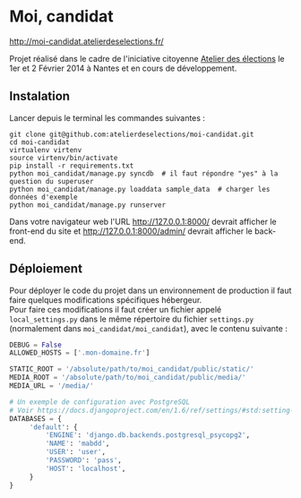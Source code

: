 Moi, candidat
=============

http://moi-candidat.atelierdeselections.fr/

Projet réalisé dans le cadre de l'iniciative citoyenne [Atelier des élections](http://atelierdeselections.fr/) le 1er et 2 Février 2014 à Nantes et en cours de développement.

Instalation
-----------

Lancer depuis le terminal les commandes suivantes :

    git clone git@github.com:atelierdeselections/moi-candidat.git
    cd moi-candidat
    virtualenv virtenv
    source virtenv/bin/activate
    pip install -r requirements.txt
    python moi_candidat/manage.py syncdb  # il faut répondre "yes" à la question du superuser
    python moi_candidat/manage.py loaddata sample_data  # charger les données d'exemple 
    python moi_candidat/manage.py runserver

Dans votre navigateur web l'URL http://127.0.0.1:8000/ devrait afficher le front-end du site
et http://127.0.0.1:8000/admin/ devrait afficher le back-end.

Déploiement
-----------

Pour déployer le code du projet dans un environnement de production il faut faire quelques modifications spécifiques hébergeur.  
Pour faire ces modifications il faut créer un fichier appelé `local_settings.py` dans le même répertoire du fichier `settings.py` (normalement dans `moi_candidat/moi_candidat`), avec le contenu suivante :

```python
DEBUG = False
ALLOWED_HOSTS = ['.mon-domaine.fr']

STATIC_ROOT = '/absolute/path/to/moi_candidat/public/static/'
MEDIA_ROOT = '/absolute/path/to/moi_candidat/public/media/'
MEDIA_URL = '/media/'

# Un exemple de configuration avec PostgreSQL
# Voir https://docs.djangoproject.com/en/1.6/ref/settings/#std:setting-DATABASES
DATABASES = {
     'default': {
         'ENGINE': 'django.db.backends.postgresql_psycopg2',
         'NAME': 'mabdd',
         'USER': 'user',
         'PASSWORD': 'pass',
         'HOST': 'localhost',
     }
}
```
